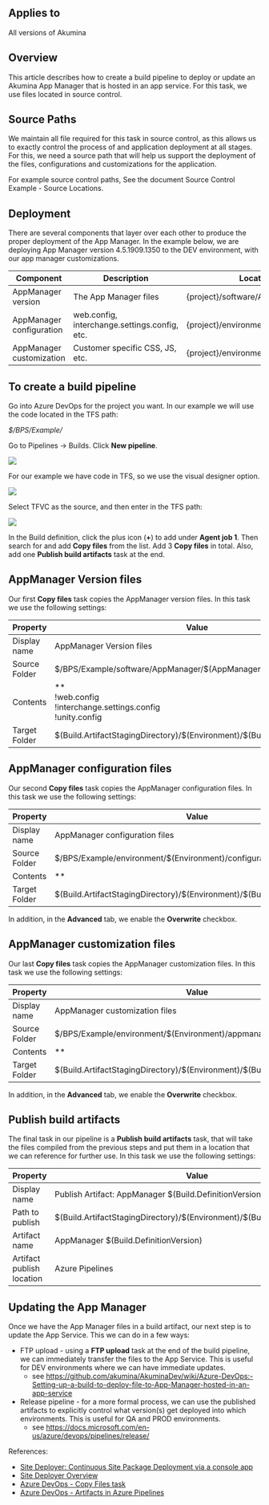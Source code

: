 ## Applies to
All versions of Akumina

## Overview
This article describes how to create a build pipeline to deploy or update an Akumina App Manager that is hosted in an app service. For this task, we use files located in source control.

## Source Paths
We maintain all file required for this task in source control, as this allows us to exactly control the process of  and application deployment at all stages. For this, we need a source path that will help us support the deployment of the files, configurations and customizations for the application.

For example source control paths, See the document Source Control Example - Source Locations.

## Deployment
There are several components that layer over each other to produce the proper deployment of the App Manager. In the example below, we are deploying App Manager version 4.5.1909.1350 to the DEV environment, with our app manager customizations.

| Component | Description | Location (example) |
| -- | -- | -- |
| AppManager version | The App Manager files | {project}/software/AppManager/4.5.1909.1350 |
| AppManager configuration | web.config, interchange.settings.config, etc. | {project}/environment/DEV/configuration |
| AppManager customization | Customer specific CSS, JS, etc. | {project}/environment/DEV/appmanager |

## To create a build pipeline
Go into Azure DevOps for the project you want. In our example we will use the code located in the TFS path:

_$/BPS/Example/_

Go to Pipelines -> Builds. Click **New pipeline**.

![](https://akuminadownloads.blob.core.windows.net/wiki/training/images/azuredevops/1.png)

For our example we have code in TFS, so we use the visual designer option.

![](https://akuminadownloads.blob.core.windows.net/wiki/training/images/azuredevops/2.png)

Select TFVC as the source, and then enter in the TFS path:

![](https://akuminadownloads.blob.core.windows.net/wiki/training/images/azuredevops/3.png)

In the Build definition, click the plus icon (**+**) to add under **Agent job 1**. Then search for  and add **Copy files** from the list. Add 3 **Copy files** in total. Also, add one **Publish build artifacts** task at the end.

## AppManager Version files
Our first **Copy files** task copies the AppManager version files. In this task we use the following settings:

| Property | Value |
| ------------- |---------------------|
| Display name | AppManager Version files |
| Source Folder | \$/BPS/Example/software/AppManager/\$(AppManagerVersion) |
| Contents | **<br/>!web.config<br/>!interchange.settings.config<br/>!unity.config |
| Target Folder | \$(Build.ArtifactStagingDirectory)/\$(Environment)/\$(Build.DefinitionVersion) |

## AppManager configuration files
Our second **Copy files** task copies the AppManager configuration files. In this task we use the following settings:

| Property | Value |
| ------------- |---------------------|
| Display name | AppManager configuration files |
| Source Folder | \$/BPS/Example/environment/\$(Environment)/configuration |
| Contents | ** |
| Target Folder | \$(Build.ArtifactStagingDirectory)/\$(Environment)/\$(Build.DefinitionVersion) |

In addition, in the **Advanced** tab, we enable the **Overwrite** checkbox.

## AppManager customization files
Our last **Copy files** task copies the AppManager customization files. In this task we use the following settings:

| Property | Value |
| ------------- |---------------------|
| Display name | AppManager customization files |
| Source Folder | \$/BPS/Example/environment/\$(Environment)/appmanager |
| Contents | ** |
| Target Folder | \$(Build.ArtifactStagingDirectory)/\$(Environment)/\$(Build.DefinitionVersion) |

In addition, in the **Advanced** tab, we enable the **Overwrite** checkbox.

## Publish build artifacts
The final task in our pipeline is a **Publish build artifacts** task, that will take the files compiled from the previous steps and put them in a location that we can reference for further use. In this task we use the following settings:

| Property | Value |
| ------------- |---------------------|
| Display name | Publish Artifact: AppManager \$(Build.DefinitionVersion) |
| Path to publish | \$(Build.ArtifactStagingDirectory)/\$(Environment)/\$(Build.DefinitionVersion) |
| Artifact name | AppManager \$(Build.DefinitionVersion) |
| Artifact publish location | Azure Pipelines |

## Updating the App Manager
Once we have the App Manager files in a build artifact, our next step is to update the App Service.  This we can do in a few ways:
* FTP upload - using a **FTP upload** task at the end of the build pipeline, we can immediately transfer the files to the App Service. This is useful for DEV environments where we can have immediate updates.
  * see https://github.com/akumina/AkuminaDev/wiki/Azure-DevOps:-Setting-up-a-build-to-deploy-file-to-App-Manager-hosted-in-an-app-service
* Release pipeline - for a more formal process, we can use the published artifacts to explicitly control what version(s) get deployed into which environments. This is useful for QA and PROD environments.
  * see https://docs.microsoft.com/en-us/azure/devops/pipelines/release/

References:
* [Site Deployer: Continuous Site Package Deployment via a console app](https://github.com/akumina/AkuminaTraining/wiki/Site-Deployer:-Continuous-Site-Package-Deployment-via-a-console-app)
* [Site Deployer Overview](https://akumina.github.io/docs/Site-Deployer-Overview)
* [Azure DevOps - Copy Files task](https://docs.microsoft.com/en-us/azure/devops/pipelines/tasks/utility/copy-files)
* [Azure DevOps - Artifacts in Azure Pipelines](https://docs.microsoft.com/en-us/azure/devops/pipelines/artifacts/build-artifacts)
